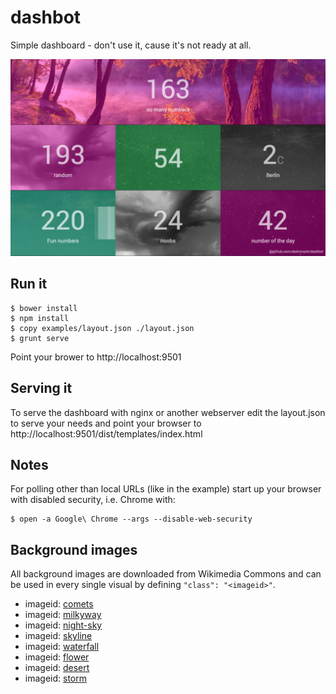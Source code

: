 # dashbot

Simple dashboard - don't use it, cause it's not ready at all.

![](examples/screenshot.png "Looks like")

## Run it
```
$ bower install
$ npm install
$ copy examples/layout.json ./layout.json
$ grunt serve
```
Point your brower to http://localhost:9501

## Serving it
To serve the dashboard with nginx or another webserver edit the layout.json to serve your needs
and point your browser to http://localhost:9501/dist/templates/index.html

## Notes
For polling other than local URLs (like in the example) start up your browser with disabled security, i.e. Chrome with:

```
$ open -a Google\ Chrome --args --disable-web-security
```

## Background images
All background images are downloaded from Wikimedia Commons and can be used in
every single visual by defining ```"class": "<imageid>"```.

- imageid: [comets](http://upload.wikimedia.org/wikipedia/commons/a/a2/Comets_and_Shooting_Stars_Dance_Over_Paranal_%28wallpaper%29.jpg)
- imageid: [milkyway](http://upload.wikimedia.org/wikipedia/commons/1/1e/Forest-night-sky-spruce-trees-stars_-_West_Virginia_-_ForestWander.jpg)
- imageid: [night-sky](http://upload.wikimedia.org/wikipedia/commons/5/5e/Bright_Stars_of_Milky_Way_on_the_Dark_blue_Sky_of_Astronomy.jpg)
- imageid: [skyline](http://upload.wikimedia.org/wikipedia/commons/2/21/The_New_York_City_skyline_just_before_sunrise_December_17,_2011.jpg)
- imageid: [waterfall](http://upload.wikimedia.org/wikipedia/commons/3/36/Hopetoun_falls.jpg)
- imageid: [flower](http://upload.wikimedia.org/wikipedia/commons/0/03/%28www.mrlupen.com%29_nature_0091.jpg)
- imageid: [desert](http://upload.wikimedia.org/wikipedia/commons/7/75/Mojave_Desert-2067.jpg)
- imageid: [storm](http://upload.wikimedia.org/wikipedia/commons/0/04/Storm_over_Miami_Beach.jpg)
